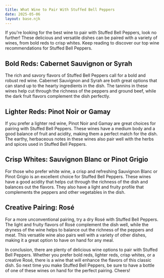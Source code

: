 ```yaml
---
title: What Wine to Pair With Stuffed Bell Peppers
date: 2025-05-06
layout: base.njk
---
```


If you're looking for the best wine to pair with Stuffed Bell Peppers, look no further! These delicious and versatile dishes can be paired with a variety of wines, from bold reds to crisp whites. Keep reading to discover our top wine recommendations for Stuffed Bell Peppers.

## Bold Reds: Cabernet Sauvignon or Syrah

The rich and savory flavors of Stuffed Bell Peppers call for a bold and robust red wine. Cabernet Sauvignon and Syrah are both great options that can stand up to the hearty ingredients in the dish. The tannins in these wines help cut through the richness of the peppers and ground beef, while the dark fruit flavors complement the dish perfectly.

## Lighter Reds: Pinot Noir or Gamay

If you prefer a lighter red wine, Pinot Noir and Gamay are great choices for pairing with Stuffed Bell Peppers. These wines have a medium body and a good balance of fruit and acidity, making them a perfect match for the dish. The earthy, herbaceous notes in these wines also pair well with the herbs and spices used in Stuffed Bell Peppers.

## Crisp Whites: Sauvignon Blanc or Pinot Grigio

For those who prefer white wine, a crisp and refreshing Sauvignon Blanc or Pinot Grigio is an excellent choice for Stuffed Bell Peppers. These wines have a good acidity that helps cut through the richness of the dish and balances out the flavors. They also have a light and fruity profile that complements the peppers and other vegetables in the dish.

## Creative Pairing: Rosé

For a more unconventional pairing, try a dry Rosé with Stuffed Bell Peppers. The light and fruity flavors of Rosé complement the dish well, while the dryness of the wine helps to balance out the richness of the peppers and meat. This versatile wine also pairs well with a variety of other dishes, making it a great option to have on hand for any meal.

In conclusion, there are plenty of delicious wine options to pair with Stuffed Bell Peppers. Whether you prefer bold reds, lighter reds, crisp whites, or a creative Rosé, there is a wine that will enhance the flavors of this classic dish. So next time you make Stuffed Bell Peppers, be sure to have a bottle of one of these wines on hand for the perfect pairing. Cheers!